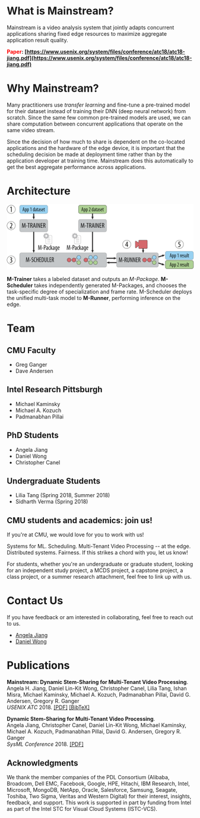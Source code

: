 # What is Mainstream?

Mainstream is a video analysis system that jointly adapts concurrent
applications sharing fixed edge resources to maximize aggregate application
result quality.

<span style='font-weight: bold'><span style='color:red;'>Paper</span>: [https://www.usenix.org/system/files/conference/atc18/atc18-jiang.pdf](https://www.usenix.org/system/files/conference/atc18/atc18-jiang.pdf)</span>

# Why Mainstream?

Many practitioners use _transfer learning_ and fine-tune a pre-trained model for
their dataset instead of training their DNN (deep neural network) from scratch.
Since the same few common pre-trained models are used, we can share computation
between concurrent applications that operate on the same video stream.

Since the decision of how much to share is dependent on the co-located
applications and the hardware of the edge device, it is important that the
scheduling decision be made at deployment time rather than by the application
developer at training time. Mainstream does this automatically to get the best
aggregate performance across applications.

<!-- 

# How is this useful to me?

**Infrastructure Designer / Government.**
Design a platform around a single edge hardware node (e.g., an Intel NUC with
one GPU) located with the camera. Adopt Mainstream and support tens of real-time
video analysis applications instead of just one, and know that your platform
will continue to degrade gracefully even as newer applications are deployed onto
your existing hardware.

- [Find out more about deploying Mainstream!](deployment.md)

**Mobile Platform Designer.**
Adopt Mainstream to allow your models running off your video stream to be
tailored according to which models (e.g., AR plugins or apps) are selected by
the user, as well as the computational budget available (e.g., limited by
hardware, or by target energy consumption).

- [Find out more about deploying Mainstream!](deployment.md)

**Application Developer.**
Know that you can save on (average) inference cost at the edge by using a pre-
trained DNN (e.g., MobileNets, InceptionV3, VGG) and sharing that computation
with other simultaneously running applications. Given a choice between freezing
and fine-tuning layers for the same accuracy, you want to go with freezing.
With Mainstream, you do not have to share your training data with the platform
provider to get the benefits of computation sharing. Petition your
infrastructure provider to adopt Mainstream.

-->


# Architecture

![Mainstream Architecture](images/mainstream-architecture.png)

**M-Trainer** takes a labeled dataset and outputs an *M-Package*.
**M-Scheduler** takes independently generated M-Packages, and chooses the
task-specific degree of specialization and frame rate. M-Scheduler deploys the
unified multi-task model to **M-Runner**, performing inference on the edge.

# Team

<!-- TODO: Columns (with bootstrap?) -->

## CMU Faculty
- Greg Ganger
- Dave Andersen

<!-- Second column -->
## Intel Research Pittsburgh
- Michael Kaminsky
- Michael A. Kozuch
- Padmanabhan Pillai

## PhD Students
- Angela Jiang
- Daniel Wong
- Christopher Canel

<!-- Second column -->
## Undergraduate Students
- Lilia Tang (Spring 2018, Summer 2018)
- Sidharth Verma (Spring 2018)

## CMU students and academics: join us!

If you're at CMU, we would love for you to work with us!

Systems for ML. Scheduling. Multi-Tenant Video Processing -- at the edge. Distributed systems.
Fairness. If this strikes a chord with you, let us know!

For students, whether you're an undergraduate or graduate student, looking for an independent study project,
a MCDS project, a capstone project, a class project, or a summer research
attachment, feel free to link up with us.

<!-- TODO: List of project ideas. -->

# Contact Us

If you have feedback or am interested in collaborating, feel free to reach out
to us.

- [Angela Jiang](https://www.cs.cmu.edu/directory/ahjiang)
- [Daniel Wong](http://www.cs.cmu.edu/~dlwong)

# Publications

**Mainstream: Dynamic Stem-Sharing for Multi-Tenant Video Processing**.<br>
Angela H. Jiang, Daniel Lin-Kit Wong, Christopher Canel, Lilia Tang, Ishan Misra, Michael Kaminsky, Michael A. Kozuch, Padmanabhan Pillai, David G. Andersen, Gregory R. Ganger<br>
_USENIX ATC_ 2018.
[[PDF]](https://www.usenix.org/system/files/conference/atc18/atc18-jiang.pdf) [[BibTeX]](https://www.usenix.org/biblio/export/bibtex/215993)

<!-- TODO: BibTeX Show/Hide JS -->

**Dynamic Stem-Sharing for Multi-Tenant Video Processing**.<br>
Angela Jiang, Christopher Canel, Daniel Lin-Kit Wong, Michael Kaminsky, Michael A. Kozuch, Padmanabhan Pillai, David G. Andersen, Gregory R. Ganger<br>
_SysML Conference_ 2018.
[[PDF]](http://www.sysml.cc/doc/149.pdf)

## Acknowledgments

We thank the member companies of the PDL Consortium (Alibaba, Broadcom, Dell EMC, Facebook, Google, HPE, Hitachi, IBM Research, Intel, Microsoft, MongoDB, NetApp, Oracle, Salesforce, Samsung, Seagate, Toshiba, Two Sigma, Veritas and Western Digital) for their interest, insights, feedback, and support. This work is supported in part by funding from Intel as part of the Intel STC for Visual Cloud Systems (ISTC-VCS).
